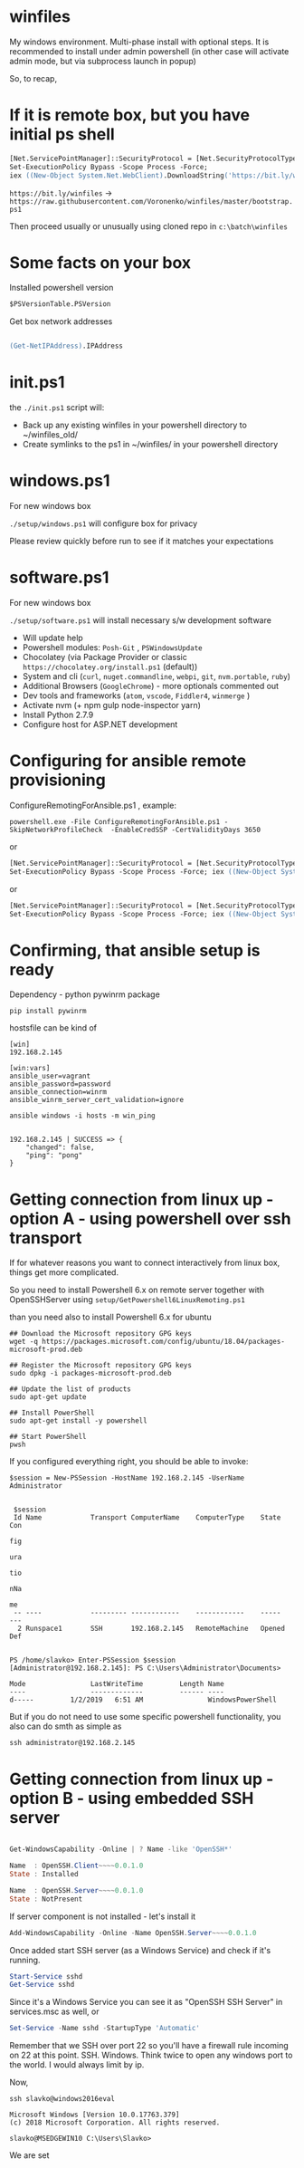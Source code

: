 winfiles
========

My windows environment. Multi-phase install with optional steps.
It is recommended to install under admin powershell 
(in other case will activate admin mode, but via subprocess launch in popup)

So, to recap, 

# If it is remote box, but you have initial ps shell

```ps
[Net.ServicePointManager]::SecurityProtocol = [Net.SecurityProtocolType]::Tls12
Set-ExecutionPolicy Bypass -Scope Process -Force; 
iex ((New-Object System.Net.WebClient).DownloadString('https://bit.ly/winfiles'))

```

`https://bit.ly/winfiles` -> `https://raw.githubusercontent.com/Voronenko/winfiles/master/bootstrap.ps1`

Then proceed usually or unusually using cloned repo in `c:\batch\winfiles`


# Some facts on your box

Installed powershell version

```ps
$PSVersionTable.PSVersion
````

Get box network addresses

```ps

(Get-NetIPAddress).IPAddress

```

# init.ps1

the `./init.ps1` script will:

* Back up any existing winfiles in your powershell directory to ~/winfiles_old/
* Create symlinks to the ps1 in ~/winfiles/ in your powershell directory

# windows.ps1

For new windows box

`./setup/windows.ps1` will configure box for privacy 

Please review quickly before run to see if it matches your expectations

# software.ps1

For new windows box

`./setup/software.ps1` will install necessary s/w development software

* Will update help
* Powershell modules: `Posh-Git` , `PSWindowsUpdate`
* Chocolatey (via Package Provider or classic `https://chocolatey.org/install.ps1` (default))
* System and cli (`curl`, `nuget.commandline`, `webpi`, `git`, `nvm.portable`, `ruby`)
* Additional Browsers (`GoogleChrome`) - more optionals commented out
* Dev tools and frameworks (`atom`, `vscode`, `Fiddler4`, `winmerge` )
* Activate nvm (+ npm gulp node-inspector yarn)
* Install Python 2.7.9
* Configure host for ASP.NET development

# Configuring for ansible remote provisioning

ConfigureRemotingForAnsible.ps1 , example:

`powershell.exe -File ConfigureRemotingForAnsible.ps1 -SkipNetworkProfileCheck  -EnableCredSSP -CertValidityDays 3650`

or 

```ps
[Net.ServicePointManager]::SecurityProtocol = [Net.SecurityProtocolType]::Tls12
Set-ExecutionPolicy Bypass -Scope Process -Force; iex ((New-Object System.Net.WebClient).DownloadString('https://bit.ly/ansible_remoting'))

```

or

```ps
[Net.ServicePointManager]::SecurityProtocol = [Net.SecurityProtocolType]::Tls12
Set-ExecutionPolicy Bypass -Scope Process -Force; iex ((New-Object System.Net.WebClient).DownloadString('https://raw.githubusercontent.com/Voronenko/winfiles/master/setup/ConfigureRemotingForAnsible.ps1'))

```

# Confirming, that ansible setup is ready

Dependency - python pywinrm package
```
pip install pywinrm
```

hostsfile can be kind of
```
[win]
192.168.2.145

[win:vars]
ansible_user=vagrant
ansible_password=password
ansible_connection=winrm
ansible_winrm_server_cert_validation=ignore
```

```
ansible windows -i hosts -m win_ping


192.168.2.145 | SUCCESS => {
    "changed": false, 
    "ping": "pong"
}

```


# Getting connection from linux up - option A - using powershell over ssh transport

If for whatever reasons you want to connect interactively from linux box, things get more complicated.

So  you need to install Powershell 6.x on remote server together with OpenSSHServer using `setup/GetPowershell6LinuxRemoting.ps1`

than you need also to install Powershell 6.x for ubuntu

```
## Download the Microsoft repository GPG keys
wget -q https://packages.microsoft.com/config/ubuntu/18.04/packages-microsoft-prod.deb

## Register the Microsoft repository GPG keys
sudo dpkg -i packages-microsoft-prod.deb

## Update the list of products
sudo apt-get update

## Install PowerShell
sudo apt-get install -y powershell

## Start PowerShell
pwsh
```

If you configured everything right, you should be able to invoke:

```
$session = New-PSSession -HostName 192.168.2.145 -UserName Administrator


 $session
 Id Name            Transport ComputerName    ComputerType    State         Con
                                                                            fig
                                                                            ura
                                                                            tio
                                                                            nNa
                                                                            me
 -- ----            --------- ------------    ------------    -----         ---
  2 Runspace1       SSH       192.168.2.145   RemoteMachine   Opened        Def


PS /home/slavko> Enter-PSSession $session
[Administrator@192.168.2.145]: PS C:\Users\Administrator\Documents> 

Mode                LastWriteTime         Length Name
----                -------------         ------ ----
d-----         1/2/2019   6:51 AM                WindowsPowerShell

```

But if you do not need to use some specific powershell functionality,
you also can do smth as simple as 

`ssh administrator@192.168.2.145`


# Getting connection from linux up - option B - using embedded SSH server

```ps1

Get-WindowsCapability -Online | ? Name -like 'OpenSSH*'

Name  : OpenSSH.Client~~~~0.0.1.0
State : Installed

Name  : OpenSSH.Server~~~~0.0.1.0
State : NotPresent
```

If server component is not installed - let's install it

```ps1
Add-WindowsCapability -Online -Name OpenSSH.Server~~~~0.0.1.0
```

Once added start SSH server (as a Windows Service) and check if it's running.

```ps1
Start-Service sshd
Get-Service sshd
```

Since it's a Windows Service you can see it as "OpenSSH SSH Server" in services.msc as well, or


```ps1
Set-Service -Name sshd -StartupType 'Automatic'
```

Remember that we SSH over port 22 so you'll have a firewall rule incoming on 22 at this point. 
SSH.  Windows.  Think twice to open any windows port to the world. I would always limit by ip.

Now, 

```
ssh slavko@windows2016eval

Microsoft Windows [Version 10.0.17763.379]
(c) 2018 Microsoft Corporation. All rights reserved.

slavko@MSEDGEWIN10 C:\Users\Slavko>

```

We are set
